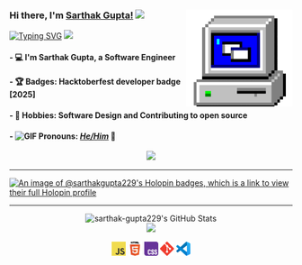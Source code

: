 ### Hi there, I'm [Sarthak Gupta!](https://www.linkedin.com/in/sarthak-gupta-786364354/) <img src="https://github.com/TheDudeThatCode/TheDudeThatCode/blob/master/Assets/wave.gif" width="29px"><img align="right" alt="PC GIF" src="https://github.com/TheDudeThatCode/TheDudeThatCode/blob/master/Assets/PC.gif" width="190" />
[![Typing SVG](https://readme-typing-svg.herokuapp.com?color=FFFFFF&lines=Web+Developer;Software+Engineer;Coder;Always+Learning+new+techonologies)](https://git.io/typing-svg)
![](https://komarev.com/ghpvc/?username=extinctsion&color=blueviolet&label=Profile+Views&style=plastic)

#### - 💻‍ I'm Sarthak Gupta, a Software Engineer
#### - 🏆 Badges: Hacktoberfest developer badge [2025]
#### - 🎨 Hobbies: Software Design and Contributing to open source
#### - <img alt="GIF" src="https://github.com/TheDudeThatCode/TheDudeThatCode/blob/master/Assets/powerup.gif" width="20vw" /> **Pronouns:** [*He/Him*](https://pronoun.is/he) 🧔

<div align="center">
  <img src="https://i.giphy.com/media/v1.Y2lkPTc5MGI3NjExNDZuaGdibHMxdDVyOGxqYTVsaTM3dmdlYnpiem9mdDZ3MXQ4dHEyeiZlcD12MV9pbnRlcm5hbF9naWZfYnlfaWQmY3Q9dg/KpJ47gKe6b7v7xQyWj/giphy.gif"/>
</div>

---

<!-- Previous stat cards commented out
<p align="center">
  <img width="400px" /><br>
  <img width="400px" />
</p>
-->

[![An image of @sarthakgupta229's Holopin badges, which is a link to view their full Holopin profile](https://holopin.me/sarthakgupta229)](https://holopin.io/@sarthakgupta229)

---

<p align="center">
  <img src="https://github-readme-stats.vercel.app/api?username=sarthak-gupta229&theme=dark&show_icons=true&hide_border=true&count_private=true" alt="sarthak-gupta229's GitHub Stats" /><br>
  <img src="https://github-readme-stats.vercel.app/api/top-langs/?username=sarthak-gupta229&theme=dark&show_icons=true&hide_border=true&layout=compact" />
</p>

<p align="center">
  <img height="25" src="https://raw.githubusercontent.com/github/explore/80688e429a7d4ef2fca1e82350fe8e3517d3494d/topics/javascript/javascript.png"/>
  <img height="25" src="https://raw.githubusercontent.com/github/explore/80688e429a7d4ef2fca1e82350fe8e3517d3494d/topics/html/html.png"/>
  <img height="25" src="https://raw.githubusercontent.com/github/explore/80688e429a7d4ef2fca1e82350fe8e3517d3494d/topics/css/css.png"/>
  <img height="25" src="https://raw.githubusercontent.com/github/explore/80688e429a7d4ef2fca1e82350fe8e3517d3494d/topics/git/git.png"/>
  <img height="25" src="https://raw.githubusercontent.com/github/explore/80688e429a7d4ef2fca1e82350fe8e3517d3494d/topics/visual-studio-code/visual-studio-code.png" />
</p>
